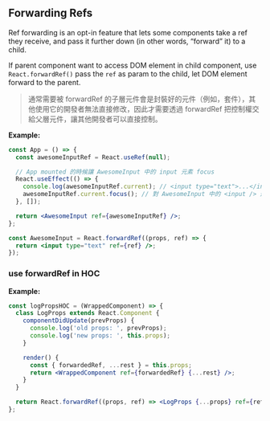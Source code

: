 ## Forwarding Refs
Ref forwarding is an opt-in feature that lets some components take a ref they receive, and pass it further down (in other words, “forward” it) to a child.

If parent component want to access DOM element in child component, use `React.forwardRef()` pass the `ref` as param to the child, let DOM element forward to the parent.
> 通常需要被 forwardRef 的子層元件會是封裝好的元件（例如，套件），其他使用它的開發者無法直接修改，因此才需要透過 forwardRef 把控制權交給父層元件，讓其他開發者可以直接控制。


**Example:**
```jsx
const App = () => {
  const awesomeInputRef = React.useRef(null);

  // App mounted 的時候讓 AwesomeInput 中的 input 元素 focus
  React.useEffect(() => {
    console.log(awesomeInputRef.current); // <input type="text">...</input>
    awesomeInputRef.current.focus(); // 對 AwesomeInput 中的 <input /> 進行操作
  }, []);

  return <AwesomeInput ref={awesomeInputRef} />;
};
```
```jsx
const AwesomeInput = React.forwardRef((props, ref) => {
  return <input type="text" ref={ref} />;
});
```

### use forwardRef in HOC
**Example:**
```jsx
const logPropsHOC = (WrappedComponent) => {
  class LogProps extends React.Component {
    componentDidUpdate(prevProps) {
      console.log('old props: ', prevProps);
      console.log('new props: ', this.props);
    }

    render() {
      const { forwardedRef, ...rest } = this.props;
      return <WrappedComponent ref={forwardedRef} {...rest} />;
    }
  }

  return React.forwardRef((props, ref) => <LogProps {...props} ref={ref} />);
};
```



